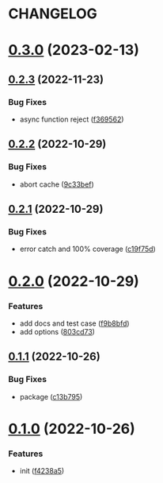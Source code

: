 # CHANGELOG

# [0.3.0](https://github.com/Innei/next-async/compare/v0.2.3...v0.3.0) (2023-02-13)



## [0.2.3](https://github.com/Innei/next-async/compare/v0.2.2...v0.2.3) (2022-11-23)


### Bug Fixes

* async function reject ([f369562](https://github.com/Innei/next-async/commit/f3695628176e5e56d7641f251b4c479b63026a0f))



## [0.2.2](https://github.com/Innei/next-async/compare/v0.2.1...v0.2.2) (2022-10-29)


### Bug Fixes

* abort cache ([9c33bef](https://github.com/Innei/next-async/commit/9c33befdee833b4b4c64274eaa1f0e998ec7ad27))



## [0.2.1](https://github.com/Innei/next-async/compare/v0.2.0...v0.2.1) (2022-10-29)


### Bug Fixes

* error catch and 100% coverage ([c19f75d](https://github.com/Innei/next-async/commit/c19f75d5eef2513e82e49a3a182b3ef02e948c29))



# [0.2.0](https://github.com/Innei/next-async/compare/v0.1.1...v0.2.0) (2022-10-29)


### Features

* add docs and test case ([f9b8bfd](https://github.com/Innei/next-async/commit/f9b8bfdeadbe09e71dae2b7b5c3360307ebf58e9))
* add options ([803cd73](https://github.com/Innei/next-async/commit/803cd7332a4477fde506907ba8f7442a806c2e9c))



## [0.1.1](https://github.com/Innei/next-async/compare/v0.1.0...v0.1.1) (2022-10-26)


### Bug Fixes

* package ([c13b795](https://github.com/Innei/next-async/commit/c13b795f4c85e17c4ffb2bdf7296718775fc95ed))



# [0.1.0](https://github.com/Innei/next-async/compare/f4238a56be17a20d319f281a57e3870ad477384c...v0.1.0) (2022-10-26)


### Features

* init ([f4238a5](https://github.com/Innei/next-async/commit/f4238a56be17a20d319f281a57e3870ad477384c))



